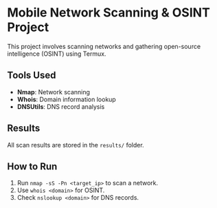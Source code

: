 # Mobile Network Scanning & OSINT Project

This project involves scanning networks and gathering open-source intelligence (OSINT) using Termux.

## Tools Used
- **Nmap**: Network scanning
- **Whois**: Domain information lookup
- **DNSUtils**: DNS record analysis

## Results
All scan results are stored in the `results/` folder.

## How to Run
1. Run `nmap -sS -Pn <target_ip>` to scan a network.
2. Use `whois <domain>` for OSINT.
3. Check `nslookup <domain>` for DNS records.

